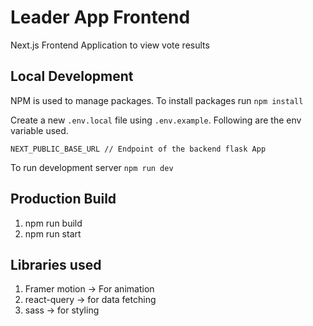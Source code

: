 # Leader App Frontend

Next.js Frontend Application to view vote results

## Local Development

NPM is used to manage packages. To install packages run `npm install`

Create a new `.env.local` file using `.env.example`. Following are the env variable used.

```
NEXT_PUBLIC_BASE_URL // Endpoint of the backend flask App
```

To run development server `npm run dev`

## Production Build

1. npm run build
2. npm run start

## Libraries used

1. Framer motion -> For animation
2. react-query -> for data fetching
3. sass -> for styling
